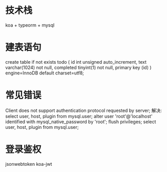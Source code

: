# 技术栈
koa + typeorm + mysql

# 建表语句
create table if not exists todo (
  id int unsigned auto_increment,
  text varchar(1024) not null,
  completed tinyint(1) not null,
  primary key (id)
) engine=InnoDB default charset=utf8;

# 常见错误
Client does not support authentication protocol requested by server;
解决: 
  select user, host, plugin from mysql.user;
  alter user 'root'@'localhost' identified with mysql_native_password by 'root';
  flush privileges;
  select user, host, plugin from mysql.user;

# 登录鉴权
jsonwebtoken
koa-jwt
